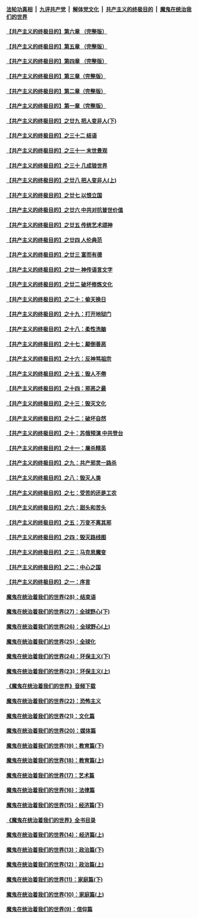 

####  [法轮功真相](../../../../basic/blob/master/README.md?t=04140101) &nbsp;|&nbsp; [九评共产党](../../../../9ping.md/blob/master/README.md?t=04140101) &nbsp;|&nbsp; [解体党文化](../../../../jtdwh.md/blob/master/README.md?t=04140101)  &nbsp;|&nbsp; [共产主义的终极目的](../../../../gczydzjmd.md/blob/master/README.md?t=04140101) &nbsp;|&nbsp; [魔鬼在统治我们的世界](../../../../mgztzwmdsj.md/blob/master/README.md?t=04140101) 

#### [【共产主义的终极目的】第六章 （完整版）](../pages/nsc422/n11428913.md?t=04140101) 

#### [【共产主义的终极目的】第五章 （完整版）](../pages/nsc422/n11428912.md?t=04140101) 

#### [【共产主义的终极目的】第四章 （完整版）](../pages/nsc422/n11428907.md?t=04140101) 

#### [【共产主义的终极目的】第三章（完整版）](../pages/nsc422/n11428848.md?t=04140101) 

#### [【共产主义的终极目的】第二章（完整版）](../pages/nsc422/n11428831.md?t=04140101) 

#### [【共产主义的终极目的】第一章（完整版）](../pages/nsc422/n11417651.md?t=04140101) 

#### [【共产主义的终极目的】之廿九 把人变非人(下)](../pages/nsc422/n11344140.md?t=04140101) 

#### [【共产主义的终极目的】之三十二 结语](../pages/nsc422/n11360535.md?t=04140101) 

#### [【共产主义的终极目的】之三十一 末世景观](../pages/nsc422/n11351129.md?t=04140101) 

#### [【共产主义的终极目的】之三十 几成狼世界](../pages/nsc422/n11348280.md?t=04140101) 

#### [【共产主义的终极目的】之廿八 把人变非人(上)](../pages/nsc422/n11340492.md?t=04140101) 

#### [【共产主义的终极目的】之廿七 以恨立国](../pages/nsc422/n11336944.md?t=04140101) 

#### [【共产主义的终极目的】之廿六 中共对抗普世价值](../pages/nsc422/n11324785.md?t=04140101) 

#### [【共产主义的终极目的】之廿五 传统艺术颂神](../pages/nsc422/n11296396.md?t=04140101) 

#### [【共产主义的终极目的】之廿四 人伦典范](../pages/nsc422/n11296397.md?t=04140101) 

#### [【共产主义的终极目的】之廿三 富而有德](../pages/nsc422/n11283598.md?t=04140101) 

#### [【共产主义的终极目的】之廿一 神传语言文字](../pages/nsc422/n11263265.md?t=04140101) 

#### [【共产主义的终极目的】之廿二 破坏修炼文化](../pages/nsc422/n11245728.md?t=04140101) 

#### [【共产主义的终极目的】之二十：偷天换日](../pages/nsc422/n11238846.md?t=04140101) 

#### [【共产主义的终极目的】之十九：打开地狱门](../pages/nsc422/n11206376.md?t=04140101) 

#### [【共产主义的终极目的】之十八：柔性洗脑](../pages/nsc422/n11199994.md?t=04140101) 

#### [【共产主义的终极目的】之十七：颠倒善恶](../pages/nsc422/n11179782.md?t=04140101) 

#### [【共产主义的终极目的】之十六：反神骂祖宗](../pages/nsc422/n11166798.md?t=04140101) 

#### [【共产主义的终极目的】之十五：毁人不倦](../pages/nsc422/n11166792.md?t=04140101) 

#### [【共产主义的终极目的】之十四：邪恶之最](../pages/nsc422/n11150249.md?t=04140101) 

#### [【共产主义的终极目的】之十三：毁灭文化](../pages/nsc422/n11135227.md?t=04140101) 

#### [【共产主义的终极目的】之十二：破坏自然](../pages/nsc422/n11135214.md?t=04140101) 

#### [【共产主义的终极目的】之十：苏俄预演 中共登台](../pages/nsc422/n11118424.md?t=04140101) 

#### [【共产主义的终极目的】之十一：屠杀精英](../pages/nsc422/n11118442.md?t=04140101) 

#### [【共产主义的终极目的】之九：共产邪灵一路杀](../pages/nsc422/n11114139.md?t=04140101) 

#### [【共产主义的终极目的】之八：毁灭人类](../pages/nsc422/n11108503.md?t=04140101) 

#### [【共产主义的终极目的】之七：受苦的还是工农](../pages/nsc422/n11101809.md?t=04140101) 

#### [【共产主义的终极目的】之六：甜头和苦头](../pages/nsc422/n11096971.md?t=04140101) 

#### [【共产主义的终极目的】之五：万变不离其邪](../pages/nsc422/n11091285.md?t=04140101) 

#### [【共产主义的终极目的】之四：毁灭路线图](../pages/nsc422/n11086284.md?t=04140101) 

#### [【共产主义的终极目的】之三：马克思魔变](../pages/nsc422/n11061941.md?t=04140101) 

#### [【共产主义的终极目的】之二：中心之国](../pages/nsc422/n11047728.md?t=04140101) 

#### [【共产主义的终极目的】之一：序言](../pages/nsc422/n11086077.md?t=04140101) 

#### [魔鬼在统治着我们的世界(28)：结束语](../pages/nsc422/n10936246.md?t=04140101) 

#### [魔鬼在统治着我们的世界(27)：全球野心(下)](../pages/nsc422/n10928319.md?t=04140101) 

#### [魔鬼在统治着我们的世界(26)：全球野心(上)](../pages/nsc422/n10900318.md?t=04140101) 

#### [魔鬼在统治着我们的世界(25)：全球化](../pages/nsc422/n10788205.md?t=04140101) 

#### [魔鬼在统治着我们的世界(24)：环保主义(下)](../pages/nsc422/n10695307.md?t=04140101) 

#### [魔鬼在统治着我们的世界(23)：环保主义(上)](../pages/nsc422/n10688613.md?t=04140101) 

#### [《魔鬼在统治着我们的世界》音频下载](../pages/nsc422/n10635553.md?t=04140101) 

#### [魔鬼在统治着我们的世界(22)：恐怖主义](../pages/nsc422/n10614727.md?t=04140101) 

#### [魔鬼在统治着我们的世界(21)：文化篇](../pages/nsc422/n10597706.md?t=04140101) 

#### [魔鬼在统治着我们的世界(20)：媒体篇](../pages/nsc422/n10586579.md?t=04140101) 

#### [魔鬼在统治着我们的世界(19)：教育篇(下)](../pages/nsc422/n10564808.md?t=04140101) 

#### [魔鬼在统治着我们的世界(18)：教育篇(上)](../pages/nsc422/n10526970.md?t=04140101) 

#### [魔鬼在统治着我们的世界(17)：艺术篇](../pages/nsc422/n10499093.md?t=04140101) 

#### [魔鬼在统治着我们的世界(16)：法律篇](../pages/nsc422/n10485969.md?t=04140101) 

#### [魔鬼在统治着我们的世界(15)：经济篇(下)](../pages/nsc422/n10469975.md?t=04140101) 

#### [《魔鬼在统治着我们的世界》全书目录](../pages/nsc422/n10464261.md?t=04140101) 

#### [魔鬼在统治着我们的世界(14)：经济篇(上)](../pages/nsc422/n10457370.md?t=04140101) 

#### [魔鬼在统治着我们的世界(13)：政治篇(下)](../pages/nsc422/n10448270.md?t=04140101) 

#### [魔鬼在统治着我们的世界(12)：政治篇(上)](../pages/nsc422/n10444576.md?t=04140101) 

#### [魔鬼在统治着我们的世界(11)：家庭篇(下)](../pages/nsc422/n10440961.md?t=04140101) 

#### [魔鬼在统治着我们的世界(10)：家庭篇(上)](../pages/nsc422/n10435448.md?t=04140101) 

#### [魔鬼在统治着我们的世界(9)：信仰篇](../pages/nsc422/n10432159.md?t=04140101) 

